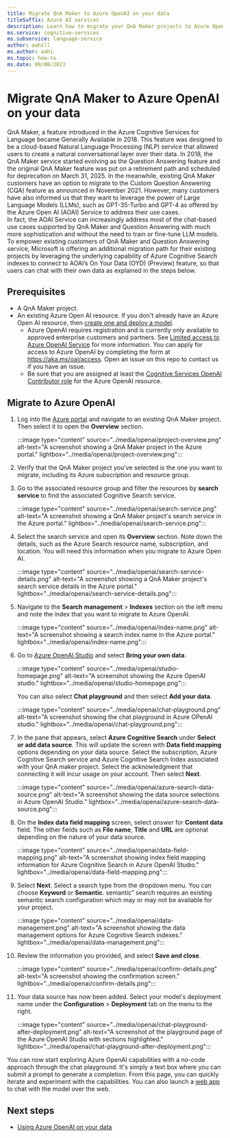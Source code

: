 ```yaml
---
title: Migrate QnA Maker to Azure OpenAI on your data 
titleSuffix: Azure AI services
description: Learn how to migrate your QnA Maker projects to Azure OpenAI.
ms.service: cognitive-services
ms.subservice: language-service
author: aahill
ms.author: aahi
ms.topic: how-to
ms.date: 09/08/2023
---
```


# Migrate QnA Maker to Azure OpenAI on your data 

QnA Maker, a feature introduced in the Azure Cognitive Services for Language became Generally Available in 2018. This feature was designed to be a cloud-based Natural Language Processing (NLP) service that allowed users to create a natural conversational layer over their data. In 2018, the QnA Maker service started evolving as the Question Answering feature and the original QnA Maker feature was put on a retirement path and scheduled for deprecation on March 31, 2025. In the meanwhile, existing QnA Maker customers have an option to migrate to the Custom Question Answering (CQA) feature as announced in November 2021. However, many customers have also informed us that they want to leverage the power of Large Language Models (LLMs), such as GPT-35-Turbo and GPT-4 as offered by the Azure Open AI (AOAI) Service to address their use cases.   
In fact, the AOAI Service can increasingly address most of the chat-based use cases supported by QnA Maker and Question Answering with much more sophistication and without the need to train or fine-tune LLM models. To empower existing customers of QnA Maker and Question Answering service, Microsoft is offering an additional migration path for their existing projects by leveraging the underlying capability of Azure Cognitive Search indexes to connect to AOAI’s On Your Data (OYD) (Preview) feature, so that users can chat with their own data as explained in the steps below.

## Prerequisites

* A QnA Maker project. 
* An existing Azure Open AI resource. If you don't already have an Azure Open AI resource, then [create one and deploy a model](../../openai/how-to/create-resource.md).
    * Azure OpenAI requires registration and is currently only available to approved enterprise customers and partners. See [Limited access to Azure OpenAI Service](/legal/cognitive-services/openai/limited-access?context=/azure/ai-services/openai/context/context) for more information. You can apply for access to Azure OpenAI by completing the form at https://aka.ms/oai/access. Open an issue on this repo to contact us if you have an issue.
    * Be sure that you are assigned at least the [Cognitive Services OpenAI Contributor role](/azure/role-based-access-control/built-in-roles#cognitive-services-openai-contributor) for the Azure OpenAI resource.

## Migrate to Azure OpenAI

1. Log into the [Azure portal](https://portal.azure.com/) and navigate to an existing QnA Maker project. Then select it to open the **Overview** section.

    :::image type="content" source="../media/openai/project-overview.png" alt-text="A screenshot showing a QnA Maker project in the Azure portal." lightbox="../media/openai/project-overview.png":::

1. Verify that the QnA Maker project you've selected is the one you want to migrate, including its Azure subscription and resource group. 

1. Go to the associated resource group and filter the resources by **search service** to find the associated Cognitive Search service. 

    :::image type="content" source="../media/openai/search-service.png" alt-text="A screenshot showing a QnA Maker project's search service in the Azure portal." lightbox="../media/openai/search-service.png":::

1. Select the search service and open its **Overview** section. Note down the details, such as the Azure Search resource name, subscription, and location. You will need this information when you migrate to Azure Open AI.

    :::image type="content" source="../media/openai/search-service-details.png" alt-text="A screenshot showing a QnA Maker project's search service details in the Azure portal." lightbox="../media/openai/search-service-details.png":::

1. Navigate to the **Search management** > **Indexes** section on the left menu and note the index that you want to migrate to Azure OpenAI.

    :::image type="content" source="../media/openai/index-name.png" alt-text="A screenshot showing a search index name in the Azure portal." lightbox="../media/openai/index-name.png":::

1. Go to [Azure OpenAI Studio](https://oai.azure.com/) and select **Bring your own data**. 

    :::image type="content" source="../media/openai/studio-homepage.png" alt-text="A screenshot showing the Azure OpenAI studio." lightbox="../media/openai/studio-homepage.png":::

    You can also select **Chat playground** and then select **Add your data**.

    :::image type="content" source="../media/openai/chat-playground.png" alt-text="A screenshot showing the chat playground in Azure OPenAI studio." lightbox="../media/openai/chat-playground.png":::


1. In the pane that appears, select **Azure Cognitive Search** under **Select or add data source**. This will update the screen with **Data field mapping** options depending on your data source. Select the subscription, Azure Cognitive Search service and Azure Cognitive Search Index associated with your QnA maker project. Select the acknowledgment that connecting it will incur usage on your account. Then select **Next**.

    :::image type="content" source="../media/openai/azure-search-data-source.png" alt-text="A screenshot showing the data source selections in Azure OpenAI Studio." lightbox="../media/openai/azure-search-data-source.png":::

1. On the **Index data field mapping** screen, select *answer* for **Content data** field. The other fields such as **File name**, **Title** and **URL** are optional depending on the nature of your data source.

    :::image type="content" source="../media/openai/data-field-mapping.png" alt-text="A screenshot showing index field mapping information for Azure Cognitive Search in Azure OpenAI Studio." lightbox="../media/openai/data-field-mapping.png":::

1. Select **Next**. Select a search type from the dropdown menu. You can choose **Keyword** or **Semantic**. semantic” search requires an existing semantic search configuration which may or may not be available for your project.  
    
    :::image type="content" source="../media/openai/data-management.png" alt-text="A screenshot showing the data management options for Azure Cognitive Search indexes." lightbox="../media/openai/data-management.png":::
    
1. Review the information you provided, and select **Save and close**. 

    :::image type="content" source="../media/openai/confirm-details.png" alt-text="A screenshot showing the confirmation screen." lightbox="../media/openai/confirm-details.png":::

1. Your data source has now been added. Select your model's deployment name under the **Configuration** > **Deployment** tab on the menu to the right. 

    :::image type="content" source="../media/openai/chat-playground-after-deployment.png" alt-text="A screenshot of the playground page of the Azure OpenAI Studio with sections highlighted." lightbox="../media/openai/chat-playground-after-deployment.png":::

You can now start exploring Azure OpenAI capabilities with a no-code approach through the chat playground. It's simply a text box where you can submit a prompt to generate a completion. From this page, you can quickly iterate and experiment with the capabilities. You can also launch a [web app](../../openai/concepts/use-your-data.md#using-the-web-app) to chat with the model over the web.

## Next steps
* [Using Azure OpenAI on your data](../../openai/concepts/use-your-data.md) 